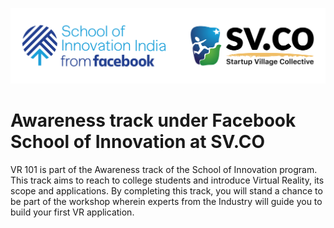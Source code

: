 ![](.gitbook/assets/soi-sv.co-logo-strip-01.png)

# Awareness track under Facebook School of Innovation at SV.CO 

VR 101 is part of the Awareness track of the School of Innovation program. This track aims to reach to college students and introduce Virtual Reality, its scope and applications. By completing this track, you will stand a chance to be part of the workshop wherein experts from the Industry will guide you to build your first VR application. 



